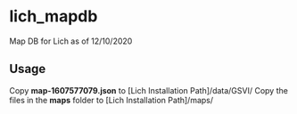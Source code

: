 # lich_mapdb
Map DB for Lich as of 12/10/2020


## Usage
Copy **map-1607577079.json** to \[Lich Installation Path]/data/GSVI/
Copy the files in the **maps** folder to \[Lich Installation Path]/maps/
